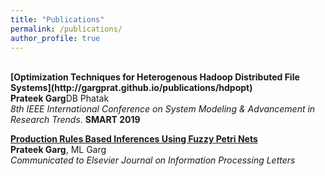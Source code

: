 ```yaml
---
title: "Publications"
permalink: /publications/
author_profile: true
---
```


<br>
<b>[Optimization Techniques for Heterogenous Hadoop Distributed File Systems](http://gargprat.github.io/publications/hdpopt)</b> <br>
<b>Prateek Garg</b>DB Phatak <br>
<i>8th IEEE International Conference on System Modeling & Advancement in Research Trends</i>. <b>SMART 2019</b>

<b>[Production Rules Based Inferences Using Fuzzy Petri Nets](http://gargprat.github.io/publications/fuzzypetri)</b> <br>
<b>Prateek Garg</b>, ML Garg <br>
<i>Communicated to Elsevier Journal on Information Processing Letters</i>
